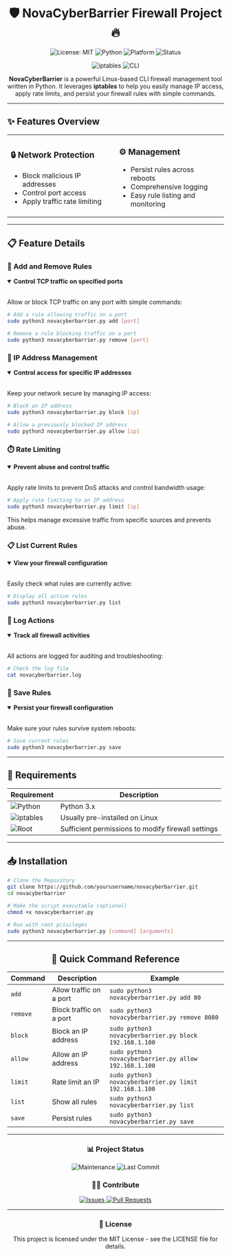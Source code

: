 <div align="center">
  
# 🛡️ NovaCyberBarrier Firewall Project 🔥

<img src="https://img.shields.io/badge/License-MIT-blue.svg" alt="License: MIT" />
<img src="https://img.shields.io/badge/Python-3.x-blue?logo=python&logoColor=white" alt="Python" />
<img src="https://img.shields.io/badge/Platform-Linux-green?logo=linux&logoColor=white" alt="Platform" />
<img src="https://img.shields.io/badge/Status-Active-brightgreen" alt="Status" />

<p align="center">
  <img src="https://img.shields.io/badge/iptables-Powered-orange?style=for-the-badge&logo=linux&logoColor=white" alt="iptables" />
  <img src="https://img.shields.io/badge/CLI-Tool-yellow?style=for-the-badge&logo=gnometerminal&logoColor=white" alt="CLI" />
</p>

<p>
  <b>NovaCyberBarrier</b> is a powerful Linux-based CLI firewall management tool written in Python. It leverages <b>iptables</b> to help you easily manage IP access, apply rate limits, and persist your firewall rules with simple commands.
</p>

</div>

---

## ✨ Features Overview

<table>
  <tr>
    <td width="50%">
      <h3>🔒 Network Protection</h3>
      <ul>
        <li>Block malicious IP addresses</li>
        <li>Control port access</li>
        <li>Apply traffic rate limiting</li>
      </ul>
    </td>
    <td width="50%">
      <h3>⚙️ Management</h3>
      <ul>
        <li>Persist rules across reboots</li>
        <li>Comprehensive logging</li>
        <li>Easy rule listing and monitoring</li>
      </ul>
    </td>
  </tr>
</table>

---

## 📋 Feature Details

### 🔐 Add and Remove Rules

<details open>
<summary><b>Control TCP traffic on specified ports</b></summary>
<br>

Allow or block TCP traffic on any port with simple commands:

```bash
# Add a rule allowing traffic on a port
sudo python3 novacyberbarrier.py add [port]

# Remove a rule blocking traffic on a port
sudo python3 novacyberbarrier.py remove [port]
```

</details>

### 🚫 IP Address Management

<details open>
<summary><b>Control access for specific IP addresses</b></summary>
<br>

Keep your network secure by managing IP access:

```bash
# Block an IP address
sudo python3 novacyberbarrier.py block [ip]

# Allow a previously blocked IP address
sudo python3 novacyberbarrier.py allow [ip]
```

</details>

### ⏱️ Rate Limiting

<details open>
<summary><b>Prevent abuse and control traffic</b></summary>
<br>

Apply rate limits to prevent DoS attacks and control bandwidth usage:

```bash
# Apply rate limiting to an IP address
sudo python3 novacyberbarrier.py limit [ip]
```

This helps manage excessive traffic from specific sources and prevents abuse.

</details>

### 📋 List Current Rules

<details open>
<summary><b>View your firewall configuration</b></summary>
<br>

Easily check what rules are currently active:

```bash
# Display all active rules
sudo python3 novacyberbarrier.py list
```

</details>

### 📝 Log Actions

<details open>
<summary><b>Track all firewall activities</b></summary>
<br>

All actions are logged for auditing and troubleshooting:

```bash
# Check the log file
cat novacyberbarrier.log
```

</details>

### 💾 Save Rules

<details open>
<summary><b>Persist your firewall configuration</b></summary>
<br>

Make sure your rules survive system reboots:

```bash
# Save current rules
sudo python3 novacyberbarrier.py save
```

</details>

---

## 🔧 Requirements

<div align="center">

| Requirement | Description |
|-------------|-------------|
| <img src="https://img.shields.io/badge/Python-3.x-blue?logo=python&logoColor=white" alt="Python" /> | Python 3.x |
| <img src="https://img.shields.io/badge/iptables-Required-red?logo=linux&logoColor=white" alt="iptables" /> | Usually pre-installed on Linux |
| <img src="https://img.shields.io/badge/Root-Permissions-critical?logo=linux&logoColor=white" alt="Root" /> | Sufficient permissions to modify firewall settings |

</div>

---

## 📥 Installation

<div align="left">

```bash
# Clone the Repository
git clone https://github.com/yourusername/novacyberbarrier.git
cd novacyberbarrier

# Make the script executable (optional)
chmod +x novacyberbarrier.py

# Run with root privileges
sudo python3 novacyberbarrier.py [command] [arguments]
```

</div>

---

<div align="center">

## 🔄 Quick Command Reference

| Command | Description | Example |
|---------|-------------|---------|
| `add` | Allow traffic on a port | `sudo python3 novacyberbarrier.py add 80` |
| `remove` | Block traffic on a port | `sudo python3 novacyberbarrier.py remove 8080` |
| `block` | Block an IP address | `sudo python3 novacyberbarrier.py block 192.168.1.100` |
| `allow` | Allow an IP address | `sudo python3 novacyberbarrier.py allow 192.168.1.100` |
| `limit` | Rate limit an IP | `sudo python3 novacyberbarrier.py limit 192.168.1.100` |
| `list` | Show all rules | `sudo python3 novacyberbarrier.py list` |
| `save` | Persist rules | `sudo python3 novacyberbarrier.py save` |

</div>

---

<div align="center">
  
### 📊 Project Status
  
<img src="https://img.shields.io/maintenance/yes/2025" alt="Maintenance" />
<img src="https://img.shields.io/github/last-commit/yourusername/novacyberbarrier" alt="Last Commit" />

### 👨‍💻 Contribute
  
<a href="https://github.com/yourusername/novacyberbarrier/issues">
  <img src="https://img.shields.io/github/issues/yourusername/novacyberbarrier?style=for-the-badge" alt="Issues" />
</a>
<a href="https://github.com/yourusername/novacyberbarrier/pulls">
  <img src="https://img.shields.io/github/issues-pr/yourusername/novacyberbarrier?style=for-the-badge" alt="Pull Requests" />
</a>

</div>

---

<div align="center">
  
### 📜 License
  
This project is licensed under the MIT License - see the LICENSE file for details.

</div>
